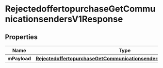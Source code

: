 
# RejectedoffertopurchaseGetCommunicationsendersV1Response

## Properties
| Name | Type | Description | Notes |
| ------------ | ------------- | ------------- | ------------- |
| **mPayload** | [**RejectedoffertopurchaseGetCommunicationsendersV1ResponseMPayload**](RejectedoffertopurchaseGetCommunicationsendersV1ResponseMPayload.md) |  |  |



